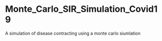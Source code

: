# Monte_Carlo_SIR_Simulation_Covid19
A simulation of disease contracting using a monte carlo siumlation
